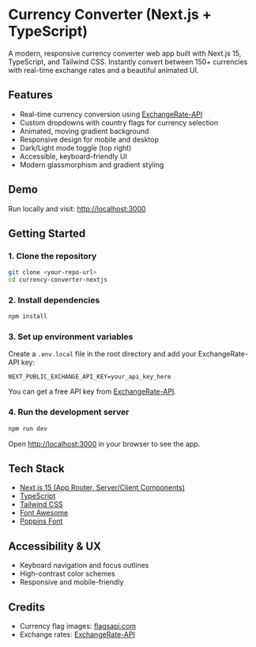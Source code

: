 # Currency Converter (Next.js + TypeScript)

A modern, responsive currency converter web app built with Next.js 15, TypeScript, and Tailwind CSS. Instantly convert between 150+ currencies with real-time exchange rates and a beautiful animated UI.

## Features

- Real-time currency conversion using [ExchangeRate-API](https://www.exchangerate-api.com/)
- Custom dropdowns with country flags for currency selection
- Animated, moving gradient background
- Responsive design for mobile and desktop
- Dark/Light mode toggle (top right)
- Accessible, keyboard-friendly UI
- Modern glassmorphism and gradient styling

## Demo

Run locally and visit: [http://localhost:3000](http://localhost:3000)

## Getting Started

### 1. Clone the repository

```bash
git clone <your-repo-url>
cd currency-converter-nextjs
```

### 2. Install dependencies

```bash
npm install
```

### 3. Set up environment variables

Create a `.env.local` file in the root directory and add your ExchangeRate-API key:

```
NEXT_PUBLIC_EXCHANGE_API_KEY=your_api_key_here
```

You can get a free API key from [ExchangeRate-API](https://www.exchangerate-api.com/).

### 4. Run the development server

```bash
npm run dev
```

Open [http://localhost:3000](http://localhost:3000) in your browser to see the app.

## Tech Stack

- [Next.js 15 (App Router, Server/Client Components)](https://nextjs.org/)
- [TypeScript](https://www.typescriptlang.org/)
- [Tailwind CSS](https://tailwindcss.com/)
- [Font Awesome](https://fontawesome.com/)
- [Poppins Font](https://fonts.google.com/specimen/Poppins)

## Accessibility & UX

- Keyboard navigation and focus outlines
- High-contrast color schemes
- Responsive and mobile-friendly

## Credits

- Currency flag images: [flagsapi.com](https://flagsapi.com/)
- Exchange rates: [ExchangeRate-API](https://www.exchangerate-api.com/)
